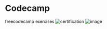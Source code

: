 # Codecamp
freecodecamp exercises
![certification](https://user-images.githubusercontent.com/61808956/218286229-66263ad2-49dc-456b-bae1-7aeb5829373b.png)
![image](https://user-images.githubusercontent.com/61808956/220206480-787cf85a-d2c2-4bb1-863e-d1ac7f9d0c2a.png)
